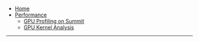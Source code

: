 * [Home](./Home)
* [Performance](./Performance)
  * [GPU Profiling on Summit](./Profiling_GPU) 
  * [GPU Kernel Analysis](./GPU_Kernels) 
***

